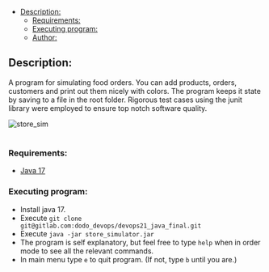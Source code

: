 - [Description:](#description)
  - [Requirements:](#requirements)
  - [Executing program:](#executing-program)
  - [Author:](#author)

## Description:
A program for simulating food orders. You can add products, orders, customers and print out them nicely with colors. The program keeps it state by saving to a file in the root folder. Rigorous test cases using the junit library were employed to ensure top notch software quality.

![store_sim](https://i.imgur.com/WdP2Dap.gif)
#
### Requirements:
* [Java 17](https://www.oracle.com/java/technologies/downloads/)
### Executing program:
* Install java 17.
* Execute ```git clone git@gitlab.com:dodo_devops/devops21_java_final.git```
* Execute ```java -jar store_simulator.jar```
* The program is self explanatory, but feel free to type ```help``` when in order mode to see all the relevant commands.
* In main menu type ```e``` to quit program. (If not, type ```b``` until you are.)
